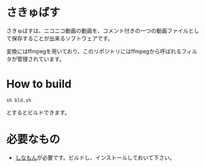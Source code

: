 さきゅばす
========
さきゅばすは、ニコニコ動画の動画を、コメント付きの一つの動画ファイルとして保存することが出来るソフトウェアです。

変換にはffmpegを用いており、このリポジトリにはffmpegから呼ばれるフィルタが管理されています。

How to build
========

````
sh bld.sh 
````
とするとビルドできます。

必要なもの
========
 * [しなもん](https://github.com/donut-lang/Cinamo)が必要です。ビルドし、インストールしておいて下さい。
